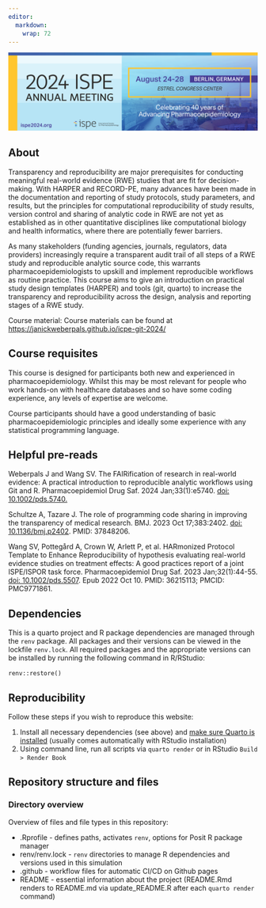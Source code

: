 ```yaml
---
editor: 
  markdown: 
    wrap: 72
---
```


<img src="icpe24_logo.png" data-fig-align="center" width="728"/>

## About

Transparency and reproducibility are major prerequisites for conducting
meaningful real-world evidence (RWE) studies that are fit for
decision-making. With HARPER and RECORD-PE, many advances have been made
in the documentation and reporting of study protocols, study parameters,
and results, but the principles for computational reproducibility of
study results, version control and sharing of analytic code in RWE are
not yet as established as in other quantitative disciplines like
computational biology and health informatics, where there are
potentially fewer barriers.

As many stakeholders (funding agencies, journals, regulators, data
providers) increasingly require a transparent audit trail of all steps
of a RWE study and reproducible analytic source code, this warrants
pharmacoepidemiologists to upskill and implement reproducible workflows
as routine practice. This course aims to give an introduction on
practical study design templates (HARPER) and tools (git, quarto) to
increase the transparency and reproducibility across the design,
analysis and reporting stages of a RWE study.

Course material: Course materials can be found at
<https://janickweberpals.github.io/icpe-git-2024/>

## Course requisites

This course is designed for participants both new and experienced in
pharmacoepidemiology. Whilst this may be most relevant for people who
work hands-on with healthcare databases and so have some coding
experience, any levels of expertise are welcome.

Course participants should have a good understanding of basic
pharmacoepidemiologic principles and ideally some experience with any
statistical programming language.

## Helpful pre-reads

Weberpals J and Wang SV. The FAIRification of research in real-world
evidence: A practical introduction to reproducible analytic workflows
using Git and R. Pharmacoepidemiol Drug Saf. 2024 Jan;33(1):e5740. [doi:
10.1002/pds.5740.](https://onlinelibrary.wiley.com/doi/10.1002/pds.5740)

Schultze A, Tazare J. The role of programming code sharing in improving
the transparency of medical research. BMJ. 2023 Oct 17;383:2402. [doi:
10.1136/bmj.p2402](https://www.bmj.com/content/383/bmj.p2402.long).
PMID: 37848206.

Wang SV, Pottegård A, Crown W, Arlett P, et al. HARmonized Protocol
Template to Enhance Reproducibility of hypothesis evaluating real-world
evidence studies on treatment effects: A good practices report of a
joint ISPE/ISPOR task force. Pharmacoepidemiol Drug Saf. 2023
Jan;32(1):44-55. [doi:
10.1002/pds.5507](https://onlinelibrary.wiley.com/doi/10.1002/pds.5507).
Epub 2022 Oct 10. PMID: 36215113; PMCID: PMC9771861.

## Dependencies

This is a quarto project and R package dependencies are managed through
the `renv` package. All packages and their versions can be viewed in the
lockfile `renv.lock`. All required packages and the appropriate versions
can be installed by running the following command in R/RStudio:

```         
renv::restore()
```

## Reproducibility

Follow these steps if you wish to reproduce this website:

1.  Install all necessary dependencies (see above) and [make sure Quarto
    is installed](https://quarto.org/docs/get-started/) (usually comes
    automatically with RStudio installation)
2.  Using command line, run all scripts via `quarto render` or in
    RStudio `Build > Render Book`

## Repository structure and files

### Directory overview

Overview of files and file types in this repository:

-   .Rprofile - defines paths, activates `renv`, options for Posit R
    package manager
-   renv/renv.lock - `renv` directories to manage R dependencies and
    versions used in this simulation
-   .github - workflow files for automatic CI/CD on Github pages
-   README - essential information about the project (README.Rmd renders
    to README.md via update_README.R after each `quarto render` command)
